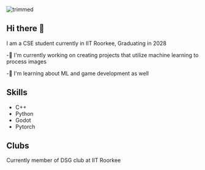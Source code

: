 ![trimmed](https://github.com/user-attachments/assets/35eb71ed-4182-4a5f-af82-c13863729f47)


## Hi there 👋
I am a CSE student currently in IIT Roorkee, Graduating in 2028

-🔭 I'm currently working on creating projects that utilize machine learning to process images

-🌱 I'm learning about ML and game development as well 

## Skills
- C++
- Python
- Godot
- Pytorch

## Clubs
Currently member of DSG club at IIT Roorkee
<!--
**ManjotSingh08x/ManjotSingh08x** is a ✨ _special_ ✨ repository because its `README.md` (this file) appears on your GitHub profile.

Here are some ideas to get you started:

- 🔭 I’m currently working on ...
- 🌱 I’m currently learning ...
- 👯 I’m looking to collaborate on ...
- 🤔 I’m looking for help with ...
- 💬 Ask me about ...
- 📫 How to reach me: ...
- 😄 Pronouns: ...
- ⚡ Fun fact: ...
-->


